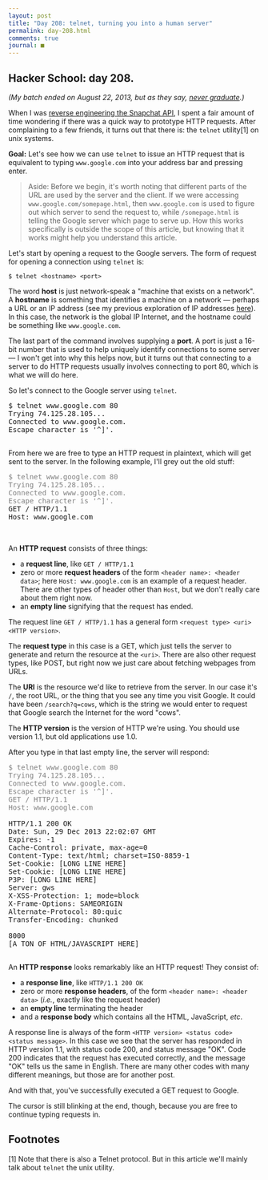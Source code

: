 ```yaml
---
layout: post
title: "Day 208: telnet, turning you into a human server"
permalink: day-208.html
comments: true
journal: ■
---
```


<script type="text/javascript">
<!--
spe=500;
na=document.all.tags("blink");
swi=1;
bringBackBlinky();
function bringBackBlinky() {
if (swi == 1) {
sho="visible";
swi=0;
}
else {
sho="hidden";
swi=1;
}
for(i=0;i<na.length;i++) {
na[i].style.visibility=sho;
}
setTimeout("bringBackBlinky()", spe);
}
-->
</script>


## Hacker School: day 208.

*(My batch ended on August 22, 2013, but as they say, [never graduate](https://www.hackerschool.com/).)*

When I was [reverse engineering the Snapchat API](https://github.com/hausdorff/snapchat-fs), I spent a fair amount of time wondering if there was a quick way to prototype HTTP requests. After complaining to a few friends, it turns out that there is: the `telnet` utility[1] on unix systems.

**Goal:** Let's see how we can use `telnet` to issue an HTTP request that is equivalent to typing `www.google.com` into your address bar and pressing enter.

> Aside: Before we begin, it's worth noting that different parts of the URL are used by the server and the client. If we were accessing `www.google.com/somepage.html`, then `www.google.com` is used to figure out which server to send the request to, while `/somepage.html` is telling the Google server which page to serve up. How this works specifically is outside the scope of this article, but knowing that it works might help you understand this article.

Let's start by opening a request to the Google servers. The form of request for opening a connection using `telnet` is:

```$ telnet <hostname> <port>```

The word **host** is just network-speak a "machine that exists on a network". A **hostname** is something that identifies a machine on a network &mdash; perhaps a URL or an IP address (see my previous exploration of IP addresses [here](http://blog.nullspace.io/day-206.html)). In this case, the network is the global IP Internet, and the hostname could be something like `www.google.com`.

The last part of the command involves supplying a **port**. A port is just a 16-bit number that is used to help uniquely identify connections to some server &mdash; I won't get into why this helps now, but it turns out that connecting to a server to do HTTP requests usually involves connecting to port 80, which is what we will do here.

So let's connect to the Google server using `telnet`.

<pre>
$ telnet www.google.com 80
Trying 74.125.28.105...
Connected to www.google.com.
Escape character is '^]'.
<blink>_</blink>
</pre>

From here we are free to type an HTTP request in plaintext, which will get sent to the server. In the following example, I'll grey out the old stuff:

<pre>
<span style="color: grey">$ telnet www.google.com 80
Trying 74.125.28.105...
Connected to www.google.com.
Escape character is '^]'.</span>
GET / HTTP/1.1
Host: www.google.com

<blink>_</blink>
</pre>

An **HTTP request** consists of three things:

* a **request line**, like `GET / HTTP/1.1`
* zero or more **request headers** of the form `<header name>: <header data>`; here `Host: www.google.com` is an example of a request header. There are other types of header other than `Host`, but we don't really care about them right now.
* an **empty line** signifying that the request has ended.

The request line `GET / HTTP/1.1` has a general form `<request type> <uri> <HTTP version>`.

The **request type** in this case is a GET, which just tells the server to generate and return the resource at the `<uri>`.  There are also other request types, like POST, but right now we just care about fetching webpages from URLs.

The **URI** is the resource we'd like to retrieve from the server. In our case it's `/`, the root URL, or the thing that you see any time you visit Google. It could have been `/search?q=cows`, which is the string we would enter to request that Google search the Internet for the word "cows".

The **HTTP version** is the version of HTTP we're using. You should use version 1.1, but old applications use 1.0.

After you type in that last empty line, the server will respond:

<pre>
<span style="color: grey">$ telnet www.google.com 80
Trying 74.125.28.105...
Connected to www.google.com.
Escape character is '^]'.
GET / HTTP/1.1
Host: www.google.com</span>

HTTP/1.1 200 OK
Date: Sun, 29 Dec 2013 22:02:07 GMT
Expires: -1
Cache-Control: private, max-age=0
Content-Type: text/html; charset=ISO-8859-1
Set-Cookie: [LONG LINE HERE]
Set-Cookie: [LONG LINE HERE]
P3P: [LONG LINE HERE]
Server: gws
X-XSS-Protection: 1; mode=block
X-Frame-Options: SAMEORIGIN
Alternate-Protocol: 80:quic
Transfer-Encoding: chunked

8000
[A TON OF HTML/JAVASCRIPT HERE]
<blink>_</blink>
</pre>

An **HTTP response** looks remarkably like an HTTP request! They consist of:

* a **response line**, like `HTTP/1.1 200 OK`
* zero or more **response headers**, of the form `<header name>: <header data>` (*i.e.*, exactly like the request header)
* an **empty line** terminating the header
* and a **response body** which contains all the HTML, JavaScript, *etc*.

A response line is always of the form `<HTTP version> <status code> <status message>`. In this case we see that the server has responded in HTTP version 1.1, with status code 200, and status message "OK". Code 200 indicates that the request has executed correctly, and the message "OK" tells us the same in English. There are many other codes with many different meanings, but those are for another post.

And with that, you've successfully executed a GET request to Google.

The cursor is still blinking at the end, though, because you are free to continue typing requests in.



## Footnotes

[1] Note that there is also a Telnet protocol. But in this article we'll mainly talk about `telnet` the unix utility.